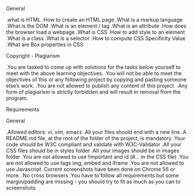 General

.what is HTML
.How to create an HTML page
.What is a markup language
.What is the DOM
.What is an element / tag
.What is an attribute
.How does the browser load a webpage
.What is CSS
.How to add style to an element
.What is a class
.What is a selector
.How to compute CSS Specificity Value
.What are Box properties in CSS

Copyright - Plagiarism

.You are tasked to come up with solutions for the tasks below yourself to meet with the above learning objectives.
.You will not be able to meet the objectives of this or any following project by copying and pasting someone else’s work.
.You are not allowed to publish any content of this project.
.Any form of plagiarism is strictly forbidden and will result in removal from the program.

Requirements

General

.Allowed editors: vi, vim, emacs
.All your files should end with a new line
.A README.md file, at the root of the folder of the project, is mandatory
.Your code should be W3C compliant and validate with W3C-Validator
.All your CSS files should be in styles folder
.All your images should be in images folder
.You are not allowed to use !important and id (#... in the CSS file)
.You are not allowed to use tags img, embed and iframe
.You are not allowed to use Javascript
.Current screenshots have been done on Chrome 56 or more.
.No cross browsers
.You have to follow all requirements but some margin/padding are missing - you should try to fit as much as you can to screenshots
